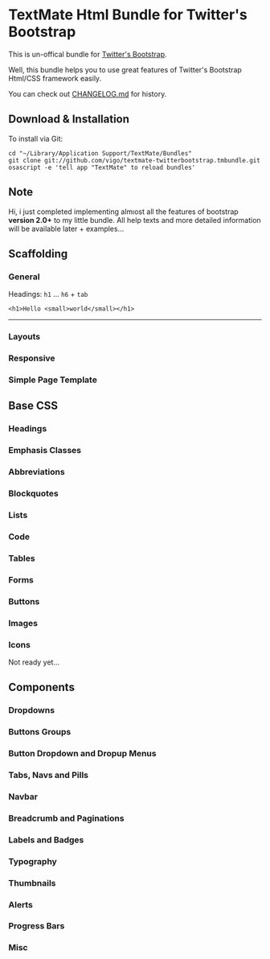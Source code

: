 # TextMate Html Bundle for Twitter's Bootstrap
This is un-offical bundle for [Twitter's Bootstrap][bootstrap].

Well, this bundle helps you to use great features of Twitter's Bootstrap
Html/CSS framework easily.

You can check out [CHANGELOG.md][changelog] for history.

## Download & Installation
To install via Git:

    cd "~/Library/Application Support/TextMate/Bundles"
    git clone git://github.com/vigo/textmate-twitterbootstrap.tmbundle.git
    osascript -e 'tell app "TextMate" to reload bundles'

## Note
Hi, i just completed implementing almıost all the features of bootstrap
**version 2.0+** to my little bundle. All help texts and more detailed information will
be available later + examples...

## Scaffolding
### General

Headings: `h1` ... `h6` + `tab`

    <h1>Hello <small>world</small></h1>

---


### Layouts

### Responsive

### Simple Page Template



## Base CSS
### Headings

### Emphasis Classes

### Abbreviations

### Blockquotes

### Lists

### Code

### Tables

### Forms

### Buttons

### Images

### Icons
Not ready yet...


## Components
### Dropdowns

### Buttons Groups

### Button Dropdown and Dropup Menus

### Tabs, Navs and Pills

### Navbar

### Breadcrumb and Paginations

### Labels and Badges

### Typography

### Thumbnails

### Alerts

### Progress Bars

### Misc


[bootstrap]: http://twitter.github.com/bootstrap/
[changelog]: https://github.com/vigo/textmate-twitterbootstrap.tmbundle/blob/master/CHANGELOG.md
